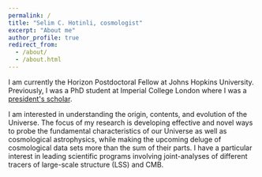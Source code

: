 ```yaml
---
permalink: /
title: "Selim C. Hotinli, cosmologist"
excerpt: "About me"
author_profile: true
redirect_from: 
  - /about/
  - /about.html
---
```


I am currently the Horizon Postdoctoral Fellow at Johns Hopkins University. Previously, I was a PhD student at Imperial College London where I was a [president's scholar](https://www.imperial.ac.uk/study/pg/fees-and-funding/scholarships/presidents-phd-scholarships).

I am interested in understanding the origin, contents, and evolution of the Universe. The focus of my research is developing effective and novel ways to probe the fundamental characteristics of our Universe as well as cosmological astrophysics, while making the upcoming deluge of cosmological data sets more than the sum of their parts. I have a particular interest in leading scientific programs involving joint-analyses of different tracers of large-scale structure (LSS) and CMB.
